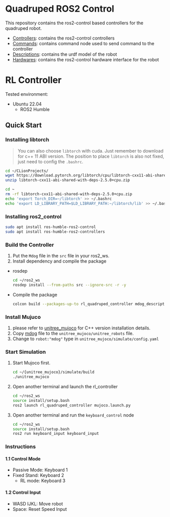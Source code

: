 # Quadruped ROS2 Control

This repository contains the ros2-control based controllers for the quadruped robot.

* [Controllers](Mdog/controllers): contains the ros2-control controllers
* [Commands](Mdog/commands): contains command node used to send command to the controller
* [Descriptions](Mdog/descriptions): contains the urdf model of the robot
* [Hardwares](Mdog/ardwares): contains the ros2-control hardware interface for the robot

# RL Controller
Tested environment:
* Ubuntu 22.04
    * ROS2 Humble

## Quick Start

### Installing libtorch

> You can also choose `libtorch` with cuda. Just remember to download for c++ 11 ABI version. The position to place `libtorch` is also not fixed, just need to config the `.bashrc`.

```bash
cd ~/CLionProjects/
wget https://download.pytorch.org/libtorch/cpu/libtorch-cxx11-abi-shared-with-deps-2.5.0%2Bcpu.zip
unzip libtorch-cxx11-abi-shared-with-deps-2.5.0+cpu.zip
```

```bash
cd ~
rm -rf libtorch-cxx11-abi-shared-with-deps-2.5.0+cpu.zip
echo 'export Torch_DIR=~/libtorch' >> ~/.bashrc
echo 'export LD_LIBRARY_PATH=$LD_LIBRARY_PATH:~/libtorch/lib' >> ~/.bashrc
```

### Installing ros2_control
```bash
sudo apt install ros-humble-ros2-control
sudo apt install ros-humble-ros2-controllers
```

### Build the Controller
1. Put the `Mdog` file in the `src` file in your ros2_ws.
2. Install dependency and compile the package
* rosdep
    ```bash
    cd ~/ros2_ws
    rosdep install --from-paths src --ignore-src -r -y
    ```
* Compile the package
    ```bash
    colcon build --packages-up-to rl_quadruped_controller mdog_description keyboard_input hardware_unitree_mujoco --symlink-install
    ```

### Install Mujuco
1. please refer to [unitree_mujoco](https://github.com/unitreerobotics/unitree_mujoco) for C++ version installation details.
2. Copy [mdog](xml/mdog) file to the `unitree_mujoco/unitree_robots` file.
3. Change to `robot:"mdog"` type in `unitree_mujoco/simulate/config.yaml`

### Start Simulation
1. Start Mujoco first.
   ```bash
   cd ~/{unitree_mujoco}/simulate/build
   ./unitree_mujoco
   ```
2. Open another terminal and launch the rl_controller
   ```bash
   cd ~/ros2_ws
   source install/setup.bash 
   ros2 launch rl_quadruped_controller mujoco.launch.py
   ```
3. Open another terminal and run the `keyboard_control` node
   ```bash
   cd ~/ros2_ws
   source install/setup.bash 
   ros2 run keyboard_input keyboard_input
   ```

### Instructions
#### 1.1 Control Mode
* Passive Mode: Keyboard 1
* Fixed Stand: Keyboard 2
    * RL mode: Keyboard 3
#### 1.2 Control Input
* WASD IJKL: Move robot
* Space: Reset Speed Input